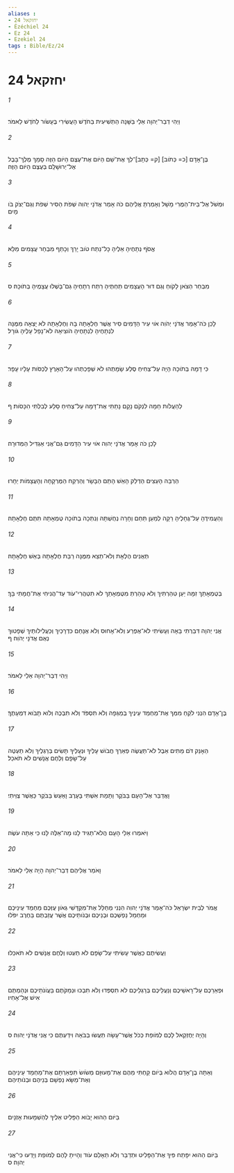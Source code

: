 ```yaml
---
aliases : 
- יחזקאל 24
- Ézéchiel 24
- Ez 24
- Ezekiel 24
tags : Bible/Ez/24
---
```


# יחזקאל 24

###### 1
וַיְהִי דְבַר־יְהוָה אֵלַי בַּשָּׁנָה הַתְּשִׁיעִית בַּחֹדֶשׁ הָעֲשִׂירִי בֶּעָשֹׂור לַחֹדֶשׁ לֵאמֹר׃
###### 2
בֶּן־אָדָם [כ= כְּתֹוב] [ק= כְּתָב]־לְךָ אֶת־שֵׁם הַיֹּום אֶת־עֶצֶם הַיֹּום הַזֶּה סָמַךְ מֶלֶךְ־בָּבֶל אֶל־יְרוּשָׁלִַם בְּעֶצֶם הַיֹּום הַזֶּה׃
###### 3
וּמְשֹׁל אֶל־בֵּית־הַמֶּרִי מָשָׁל וְאָמַרְתָּ אֲלֵיהֶם כֹּה אָמַר אֲדֹנָי יְהוִה שְׁפֹת הַסִּיר שְׁפֹת וְגַם־יְצֹק בֹּו מָיִם׃
###### 4
אֱסֹף נְתָחֶיהָ אֵלֶיהָ כָּל־נֵתַח טֹוב יָרֵךְ וְכָתֵף מִבְחַר עֲצָמִים מַלֵּא׃
###### 5
מִבְחַר הַצֹּאן לָקֹוחַ וְגַם דּוּר הָעֲצָמִים תַּחְתֶּיהָ רַתַּח רְתָחֶיהָ גַּם־בָּשְׁלוּ עֲצָמֶיהָ בְּתֹוכָהּ׃ ס
###### 6
לָכֵן כֹּה־אָמַר אֲדֹנָי יְהֹוִה אֹוי עִיר הַדָּמִים סִיר אֲשֶׁר חֶלְאָתָה בָהּ וְחֶלְאָתָהּ לֹא יָצְאָה מִמֶּנָּה לִנְתָחֶיהָ לִנְתָחֶיהָ הֹוצִיאָהּ לֹא־נָפַל עָלֶיהָ גֹּורָל׃
###### 7
כִּי דָמָהּ בְּתֹוכָהּ הָיָה עַל־צְחִיחַ סֶלַע שָׂמָתְהוּ לֹא שְׁפָכַתְהוּ עַל־הָאָרֶץ לְכַסֹּות עָלָיו עָפָר׃
###### 8
לְהַעֲלֹות חֵמָה לִנְקֹם נָקָם נָתַתִּי אֶת־דָּמָהּ עַל־צְחִיחַ סָלַע לְבִלְתִּי הִכָּסֹות׃ ף
###### 9
לָכֵן כֹּה אָמַר אֲדֹנָי יְהוִה אֹוי עִיר הַדָּמִים גַּם־אֲנִי אַגְדִּיל הַמְּדוּרָה׃
###### 10
הַרְבֵּה הָעֵצִים הַדְלֵק הָאֵשׁ הָתֵם הַבָּשָׂר וְהַרְקַח הַמֶּרְקָחָה וְהָעֲצָמֹות יֵחָרוּ׃
###### 11
וְהַעֲמִידֶהָ עַל־גֶּחָלֶיהָ רֵקָה לְמַעַן תֵּחַם וְחָרָה נְחֻשְׁתָּהּ וְנִתְּכָה בְתֹוכָהּ טֻמְאָתָהּ תִּתֻּם חֶלְאָתָהּ׃
###### 12
תְּאֻנִים הֶלְאָת וְלֹא־תֵצֵא מִמֶּנָּה רַבַּת חֶלְאָתָהּ בְּאֵשׁ חֶלְאָתָהּ׃
###### 13
בְּטֻמְאָתֵךְ זִמָּה יַעַן טִהַרְתִּיךְ וְלֹא טָהַרְתְּ מִטֻּמְאָתֵךְ לֹא תִטְהֲרִי־עֹוד עַד־הֲנִיחִי אֶת־חֲמָתִי בָּךְ׃
###### 14
אֲנִי יְהוָה דִּבַּרְתִּי בָּאָה וְעָשִׂיתִי לֹא־אֶפְרַע וְלֹא־אָחוּס וְלֹא אֶנָּחֵם כִּדְרָכַיִךְ וְכַעֲלִילֹותַיִךְ שְׁפָטוּךְ נְאֻם אֲדֹנָי יְהֹוִה׃ ף
###### 15
וַיְהִי דְבַר־יְהוָה אֵלַי לֵאמֹר׃
###### 16
בֶּן־אָדָם הִנְנִי לֹקֵחַ מִמְּךָ אֶת־מַחְמַד עֵינֶיךָ בְּמַגֵּפָה וְלֹא תִסְפֹּד וְלֹא תִבְכֶּה וְלֹוא תָבֹוא דִּמְעָתֶךָ׃
###### 17
הֵאָנֵק דֹּם מֵתִים אֵבֶל לֹא־תַעֲשֶׂה פְאֵרְךָ חֲבֹושׁ עָלֶיךָ וּנְעָלֶיךָ תָּשִׂים בְּרַגְלֶיךָ וְלֹא תַעְטֶה עַל־שָׂפָם וְלֶחֶם אֲנָשִׁים לֹא תֹאכֵל׃
###### 18
וָאֲדַבֵּר אֶל־הָעָם בַּבֹּקֶר וַתָּמָת אִשְׁתִּי בָּעָרֶב וָאַעַשׂ בַּבֹּקֶר כַּאֲשֶׁר צֻוֵּיתִי׃
###### 19
וַיֹּאמְרוּ אֵלַי הָעָם הֲלֹא־תַגִּיד לָנוּ מָה־אֵלֶּה לָּנוּ כִּי אַתָּה עֹשֶׂה׃
###### 20
וָאֹמַר אֲלֵיהֶם דְּבַר־יְהוָה הָיָה אֵלַי לֵאמֹר׃
###### 21
אֱמֹר לְבֵית יִשְׂרָאֵל כֹּה־אָמַר אֲדֹנָי יְהוִה הִנְנִי מְחַלֵּל אֶת־מִקְדָּשִׁי גְּאֹון עֻזְּכֶם מַחְמַד עֵינֵיכֶם וּמַחְמַל נַפְשְׁכֶם וּבְנֵיכֶם וּבְנֹותֵיכֶם אֲשֶׁר עֲזַבְתֶּם בַּחֶרֶב יִפֹּלוּ׃
###### 22
וַעֲשִׂיתֶם כַּאֲשֶׁר עָשִׂיתִי עַל־שָׂפָם לֹא תַעְטוּ וְלֶחֶם אֲנָשִׁים לֹא תֹאכֵלוּ׃
###### 23
וּפְאֵרֵכֶם עַל־רָאשֵׁיכֶם וְנַעֲלֵיכֶם בְּרַגְלֵיכֶם לֹא תִסְפְּדוּ וְלֹא תִבְכּוּ וּנְמַקֹּתֶם בַּעֲוֹנֹתֵיכֶם וּנְהַמְתֶּם אִישׁ אֶל־אָחִיו׃
###### 24
וְהָיָה יְחֶזְקֵאל לָכֶם לְמֹופֵת כְּכֹל אֲשֶׁר־עָשָׂה תַּעֲשׂוּ בְּבֹאָהּ וִידַעְתֶּם כִּי אֲנִי אֲדֹנָי יְהוִה׃ ס
###### 25
וְאַתָּה בֶן־אָדָם הֲלֹוא בְּיֹום קַחְתִּי מֵהֶם אֶת־מָעוּזָּם מְשֹׂושׂ תִּפְאַרְתָּם אֶת־מַחְמַד עֵינֵיהֶם וְאֶת־מַשָּׂא נַפְשָׁם בְּנֵיהֶם וּבְנֹותֵיהֶם׃
###### 26
בַּיֹּום הַהוּא יָבֹוא הַפָּלִיט אֵלֶיךָ לְהַשְׁמָעוּת אָזְנָיִם׃
###### 27
בַּיֹּום הַהוּא יִפָּתַח פִּיךָ אֶת־הַפָּלִיט וּתְדַבֵּר וְלֹא תֵאָלֵם עֹוד וְהָיִיתָ לָהֶם לְמֹופֵת וְיָדְעוּ כִּי־אֲנִי יְהוָה׃ ס
